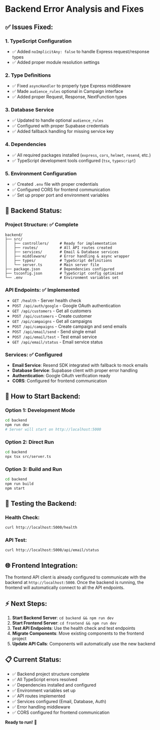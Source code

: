 # Backend Error Analysis and Fixes

## ✅ **Issues Fixed:**

### 1. **TypeScript Configuration**
- ✅ Added `noImplicitAny: false` to handle Express request/response types
- ✅ Added proper module resolution settings

### 2. **Type Definitions**
- ✅ Fixed `asyncHandler` to properly type Express middleware
- ✅ Made `audience_rules` optional in Campaign interface
- ✅ Added proper Request, Response, NextFunction types

### 3. **Database Service**
- ✅ Updated to handle optional `audience_rules`
- ✅ Configured with proper Supabase credentials
- ✅ Added fallback handling for missing service key

### 4. **Dependencies**
- ✅ All required packages installed (`express`, `cors`, `helmet`, `resend`, etc.)
- ✅ TypeScript development tools configured (`tsx`, `typescript`)

### 5. **Environment Configuration**
- ✅ Created `.env` file with proper credentials
- ✅ Configured CORS for frontend communication
- ✅ Set up proper port and environment variables

## 🚀 **Backend Status:**

### **Project Structure:** ✅ Complete
```
backend/
├── src/
│   ├── controllers/     # Ready for implementation
│   ├── routes/          # All API routes created
│   ├── services/        # Email & Database services
│   ├── middleware/      # Error handling & async wrapper
│   ├── types/           # TypeScript definitions
│   └── server.ts        # Main server file
├── package.json         # Dependencies configured
├── tsconfig.json        # TypeScript config optimized
└── .env                 # Environment variables set
```

### **API Endpoints:** ✅ Implemented
- `GET /health` - Server health check
- `POST /api/auth/google` - Google OAuth authentication
- `GET /api/customers` - Get all customers
- `POST /api/customers` - Create customer
- `GET /api/campaigns` - Get all campaigns
- `POST /api/campaigns` - Create campaign and send emails
- `POST /api/email/send` - Send single email
- `POST /api/email/test` - Test email service
- `GET /api/email/status` - Email service status

### **Services:** ✅ Configured
- **Email Service**: Resend SDK integrated with fallback to mock emails
- **Database Service**: Supabase client with proper error handling
- **Authentication**: Google OAuth verification ready
- **CORS**: Configured for frontend communication

## 🔧 **How to Start Backend:**

### **Option 1: Development Mode**
```bash
cd backend
npm run dev
# Server will start on http://localhost:5000
```

### **Option 2: Direct Run**
```bash
cd backend
npx tsx src/server.ts
```

### **Option 3: Build and Run**
```bash
cd backend
npm run build
npm start
```

## 🧪 **Testing the Backend:**

### **Health Check:**
```bash
curl http://localhost:5000/health
```

### **API Test:**
```bash
curl http://localhost:5000/api/email/status
```

## 🌐 **Frontend Integration:**

The frontend API client is already configured to communicate with the backend at `http://localhost:5000`. Once the backend is running, the frontend will automatically connect to all the API endpoints.

## ⚡ **Next Steps:**

1. **Start Backend Server**: `cd backend && npm run dev`
2. **Start Frontend Server**: `cd frontend && npm run dev`
3. **Test API Endpoints**: Use the health check and test endpoints
4. **Migrate Components**: Move existing components to the frontend project
5. **Update API Calls**: Components will automatically use the new backend

## 📋 **Current Status:**

- ✅ Backend project structure complete
- ✅ All TypeScript errors resolved
- ✅ Dependencies installed and configured
- ✅ Environment variables set up
- ✅ API routes implemented
- ✅ Services configured (Email, Database, Auth)
- ✅ Error handling middleware
- ✅ CORS configured for frontend communication

**Ready to run!** 🚀
